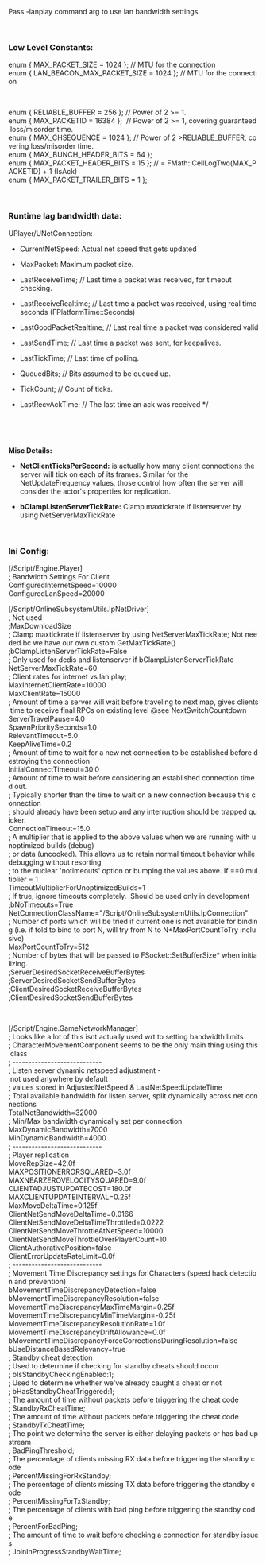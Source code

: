 Pass -lanplay command arg to use lan bandwidth settings

 

### Low Level Constants:

enum { MAX\_PACKET\_SIZE = 1024 }; // MTU for the connection  
enum { LAN\_BEACON\_MAX\_PACKET\_SIZE = 1024 }; // MTU for the connection

 

enum { RELIABLE\_BUFFER = 256 }; // Power of 2 &gt;= 1.  
enum { MAX\_PACKETID = 16384 };  // Power of 2 &gt;= 1, covering guaranteed loss/misorder time.  
enum { MAX\_CHSEQUENCE = 1024 }; // Power of 2 &gt;RELIABLE\_BUFFER, covering loss/misorder time.  
enum { MAX\_BUNCH\_HEADER\_BITS = 64 };  
enum { MAX\_PACKET\_HEADER\_BITS = 15 }; // = FMath::CeilLogTwo(MAX\_PACKETID) + 1 (IsAck)  
enum { MAX\_PACKET\_TRAILER\_BITS = 1 };

 

### Runtime lag bandwidth data:

UPlayer/UNetConnection:

-   CurrentNetSpeed: Actual net speed that gets updated

-   MaxPacket: Maximum packet size.

-   LastReceiveTime; // Last time a packet was received, for timeout checking.

-   LastReceiveRealtime; // Last time a packet was received, using real time seconds (FPlatformTime::Seconds)

-   LastGoodPacketRealtime; // Last real time a packet was considered valid

-   LastSendTime; // Last time a packet was sent, for keepalives.

-   LastTickTime; // Last time of polling.

-   QueuedBits; // Bits assumed to be queued up.

-   TickCount; // Count of ticks.

-   LastRecvAckTime; // The last time an ack was received \*/

 

 

**Misc Details:**

-   **NetClientTicksPerSecond:** is actually how many client connections the server will tick on each of its frames. Similar for the NetUpdateFrequency values, those control how often the server will consider the actor's properties for replication.

-   **bClampListenServerTickRate:** Clamp maxtickrate if listenserver by using NetServerMaxTickRate

 

### Ini Config:

\[/Script/Engine.Player\]  
; Bandwidth Settings For Client  
ConfiguredInternetSpeed=10000  
ConfiguredLanSpeed=20000  

\[/Script/OnlineSubsystemUtils.IpNetDriver\]  
; Not used  
;MaxDownloadSize  
; Clamp maxtickrate if listenserver by using NetServerMaxTickRate; Not needed bc we have our own custom GetMaxTickRate()  
;bClampListenServerTickRate=False  
; Only used for dedis and listenserver if bClampListenServerTickRate  
NetServerMaxTickRate=60  
; Client rates for internet vs lan play;   
MaxInternetClientRate=10000  
MaxClientRate=15000  
; Amount of time a server will wait before traveling to next map, gives clients time to receive final RPCs on existing level @see NextSwitchCountdown  
ServerTravelPause=4.0  
SpawnPrioritySeconds=1.0  
RelevantTimeout=5.0  
KeepAliveTime=0.2  
; Amount of time to wait for a new net connection to be established before destroying the connection  
InitialConnectTimeout=30.0  
; Amount of time to wait before considering an established connection timed out.    
; Typically shorter than the time to wait on a new connection because this connection  
; should already have been setup and any interruption should be trapped quicker.  
ConnectionTimeout=15.0  
; A multiplier that is applied to the above values when we are running with unoptimized builds (debug)  
; or data (uncooked). This allows us to retain normal timeout behavior while debugging without resorting  
; to the nuclear 'notimeouts' option or bumping the values above. If ==0 multiplier = 1  
TimeoutMultiplierForUnoptimizedBuilds=1  
; If true, ignore timeouts completely.  Should be used only in development  
;bNoTimeouts=True  
NetConnectionClassName="/Script/OnlineSubsystemUtils.IpConnection"  
; Number of ports which will be tried if current one is not available for binding (i.e. if told to bind to port N, will try from N to N+MaxPortCountToTry inclusive)  
MaxPortCountToTry=512  
; Number of bytes that will be passed to FSocket::SetBufferSize\* when initializing.  
;ServerDesiredSocketReceiveBufferBytes  
;ServerDesiredSocketSendBufferBytes  
;ClientDesiredSocketReceiveBufferBytes  
;ClientDesiredSocketSendBufferBytes

 

\[/Script/Engine.GameNetworkManager\]  
; Looks like a lot of this isnt actually used wrt to setting bandwidth limits  
; CharacterMovementComponent seems to be the only main thing using this class  
; ----------------------------  
; Listen server dynamic netspeed adjustment - not used anywhere by default  
; values stored in AdjustedNetSpeed & LastNetSpeedUpdateTime  
; Total available bandwidth for listen server, split dynamically across net connections  
TotalNetBandwidth=32000  
; Min/Max bandwidth dynamically set per connection  
MaxDynamicBandwidth=7000  
MinDynamicBandwidth=4000  
; ----------------------------  
; Player replication  
MoveRepSize=42.0f  
MAXPOSITIONERRORSQUARED=3.0f  
MAXNEARZEROVELOCITYSQUARED=9.0f  
CLIENTADJUSTUPDATECOST=180.0f  
MAXCLIENTUPDATEINTERVAL=0.25f  
MaxMoveDeltaTime=0.125f  
ClientNetSendMoveDeltaTime=0.0166  
ClientNetSendMoveDeltaTimeThrottled=0.0222  
ClientNetSendMoveThrottleAtNetSpeed=10000  
ClientNetSendMoveThrottleOverPlayerCount=10  
ClientAuthorativePosition=false  
ClientErrorUpdateRateLimit=0.0f  
; ----------------------------  
; Movement Time Discrepancy settings for Characters (speed hack detection and prevention)  
bMovementTimeDiscrepancyDetection=false  
bMovementTimeDiscrepancyResolution=false  
MovementTimeDiscrepancyMaxTimeMargin=0.25f  
MovementTimeDiscrepancyMinTimeMargin=-0.25f  
MovementTimeDiscrepancyResolutionRate=1.0f  
MovementTimeDiscrepancyDriftAllowance=0.0f  
bMovementTimeDiscrepancyForceCorrectionsDuringResolution=false  
bUseDistanceBasedRelevancy=true  
; Standby cheat detection  
; Used to determine if checking for standby cheats should occur  
; bIsStandbyCheckingEnabled:1;  
; Used to determine whether we've already caught a cheat or not  
; bHasStandbyCheatTriggered:1;  
; The amount of time without packets before triggering the cheat code  
; StandbyRxCheatTime;  
; The amount of time without packets before triggering the cheat code  
; StandbyTxCheatTime;  
; The point we determine the server is either delaying packets or has bad upstream  
; BadPingThreshold;  
; The percentage of clients missing RX data before triggering the standby code  
; PercentMissingForRxStandby;  
; The percentage of clients missing TX data before triggering the standby code  
; PercentMissingForTxStandby;  
; The percentage of clients with bad ping before triggering the standby code  
; PercentForBadPing;  
; The amount of time to wait before checking a connection for standby issues  
; JoinInProgressStandbyWaitTime;
